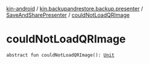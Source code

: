 [kin-android](../../index.md) / [kin.backupandrestore.backup.presenter](../index.md) / [SaveAndSharePresenter](index.md) / [couldNotLoadQRImage](./could-not-load-q-r-image.md)

# couldNotLoadQRImage

`abstract fun couldNotLoadQRImage(): `[`Unit`](https://kotlinlang.org/api/latest/jvm/stdlib/kotlin/-unit/index.html)